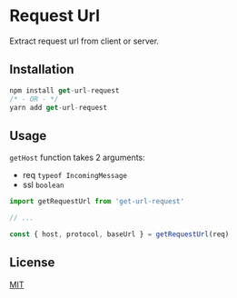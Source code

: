 # Request Url

Extract request url from client or server.

## Installation

```typescript
npm install get-url-request
/* - OR - */
yarn add get-url-request
```

## Usage

`getHost` function takes 2 arguments:

- req `typeof IncomingMessage`
- ssl `boolean`

```typescript
import getRequestUrl from 'get-url-request'

// ...

const { host, protocol, baseUrl } = getRequestUrl(req)
```

## License

[MIT](https://github.com/kettei-sproutty/request-url/blob/master/LICENSE)
